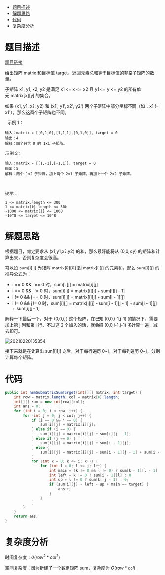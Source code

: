 
- [题目描述](#题目描述)
- [解题思路](#解题思路)
- [代码](#代码)
- [复杂度分析](#复杂度分析)

# 题目描述

[题目链接](https://leetcode-cn.com/problems/number-of-submatrices-that-sum-to-target/)

给出矩阵 matrix 和目标值 target，返回元素总和等于目标值的非空子矩阵的数量。

子矩阵 x1, y1, x2, y2 是满足 x1 <= x <= x2 且 y1 <= y <= y2 的所有单元 matrix[x][y] 的集合。

如果 (x1, y1, x2, y2) 和 (x1', y1', x2', y2') 两个子矩阵中部分坐标不同（如：x1 != x1'），那么这两个子矩阵也不同。

 
示例 1：

    输入：matrix = [[0,1,0],[1,1,1],[0,1,0]], target = 0
    输出：4
    解释：四个只含 0 的 1x1 子矩阵。
示例 2：

    输入：matrix = [[1,-1],[-1,1]], target = 0
    输出：5
    解释：两个 1x2 子矩阵，加上两个 2x1 子矩阵，再加上一个 2x2 子矩阵。
 

提示：

    1 <= matrix.length <= 300
    1 <= matrix[0].length <= 300
    -1000 <= matrix[i] <= 1000
    -10^8 <= target <= 10^8

# 解题思路

根据题目，肯定要求从 (x1,y1,x2,y2) 的和，那么最好能将从 (0,0,x,y) 的矩阵和计算出来，否则复杂度会很高。

可以设 sum[i][j] 为矩阵 matrix[0][0] 到 matrix[i][j] 的元素和，那么 sum[i][j] 的推导公式为：

- i == 0 && j == 0 时，sum[i][j] = matrix[i][j]
- i == 0 && j != 0 时，sum[i][j] = matrix[i][j] + sum[i][j - 1]
- i != 0 && j == 0 时，sum[i][j] = matrix[i][j] + sum[i - 1][j]
- i != 0 && j != 0 时，sum[i][j] = matrix[i][j] - sum[i - 1][j - 1] + sum[i - 1][j] + sum[i][j - 1]

解释一下最后一个，对于 (0,0,i,j) 这个矩阵，在已知 (0,0,i-1,j-1) 的情况下，需要加上第 j 列和第 i 行，不过这 2 个加入的话，就会把 (0,0,i-1,j-1) 多计算一遍，减去即可。

![20210220105354](http://yano.oss-cn-beijing.aliyuncs.com/blog/20210220105354.png)

接下来就是在计算出 sun[i][j] 之后，对于每行遍历 0~i，对于每列遍历 0~j，分别计算每个矩阵。

# 代码

```java
public int numSubmatrixSumTarget(int[][] matrix, int target) {
    int row = matrix.length, col = matrix[0].length;
    int[][] sum = new int[row][col];
    int ans = 0;
    for (int i = 0; i < row; i++) {
        for (int j = 0; j < col; j++) {
            if (i == 0 && j == 0) {
                sum[i][j] = matrix[i][j];
            } else if (i == 0) {
                sum[i][j] = matrix[i][j] + sum[i][j - 1];
            } else if (j == 0) {
                sum[i][j] = matrix[i][j] + sum[i - 1][j];
            } else {
                sum[i][j] = matrix[i][j] - sum[i - 1][j - 1] + sum[i - 1][j] + sum[i][j - 1];
            }
            for (int k = 0; k <= i; k++) {
                for (int l = 0; l <= j; l++) {
                    int main = (k != 0 && l != 0) ? sum[k - 1][l - 1] : 0;
                    int left = k != 0 ? sum[i - 1][l] : 0;
                    int up = l != 0 ? sum[k][j - 1] : 0;
                    if (sum[i][j] - left - up + main == target) {
                        ans++;
                    }
                }
            }
        }
    }
    return ans;
}
```

# 复杂度分析

时间复杂度：$O(row^2 * col^2)$

空间复杂度：因为新建了一个数组矩阵 sum，复杂度为 $O(row*col)$

